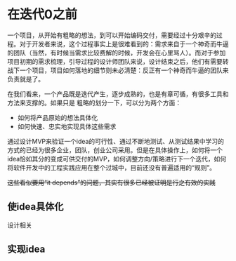 # 在迭代0之前

一个项目，从开始有粗略的想法，到可以开始编码交付，需要经过十分艰辛的过程。对于开发者来说，这个过程事实上是很难看到的：需求来自于一个神奇而牛逼的团队（当然，有时候当需求比较费解的时候，开发会在心里骂人）。而对于参加项目初期的需求梳理，引导过程的设计师团队来说，设计结束之后，他们有需要转战下一个项目，项目如何落地的细节则未必清楚：反正有一个神奇而牛逼的团队来负责就是了。

在我们看来，一个产品既是迭代产生，逐步成熟的，也是有章可循，有很多工具和方法来支撑的。如果只是
粗略的划分一下，可以分为两个方面：

-  如何将产品原始的想法具体化
-  如何快速、忠实地实现具体这些需求

通过设计MVP来验证一个idea的可行性、通过不断地测试、从测试结果中学习的方式的已经为很多企业，团队，创业公司采用。但是在具体操作上，如何将一个idea恰如其分的变成可供交付的MVP，如何调整方向/策略进行下一个迭代，如何将软件开发中的工程实践应用在整个过城中，目前还没有普遍适用的“规则”。

<del>这些看似要用“it depends”的问题，其实有很多已经被证明是行之有效的实践</del>

## 使idea具体化

设计相关

## 实现idea


